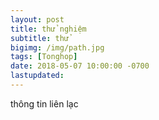 ```yaml
---
layout: post
title: thử nghiệm
subtitle: thử
bigimg: /img/path.jpg
tags: [Tonghop]
date: 2018-05-07 10:00:00 -0700
lastupdated: 
---
```


thông tin liên lạc
